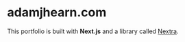 # adamjhearn.com

This portfolio is built with **Next.js** and a library called [Nextra](https://nextra.vercel.app/).